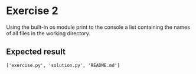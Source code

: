 # Exercise 2

Using the built-in os module print to the console a list containing the names of all files in the working directory.

## Expected result

```cmd
['exercise.py', 'solution.py', 'README.md']
```
